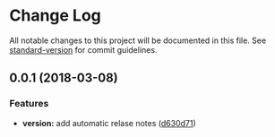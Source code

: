# Change Log

All notable changes to this project will be documented in this file. See [standard-version](https://github.com/conventional-changelog/standard-version) for commit guidelines.

<a name="0.0.1"></a>
## 0.0.1 (2018-03-08)


### Features

* **version:** add automatic relase notes ([d630d71](https://github.com/lmachens/racoon-miner/commit/d630d71))
